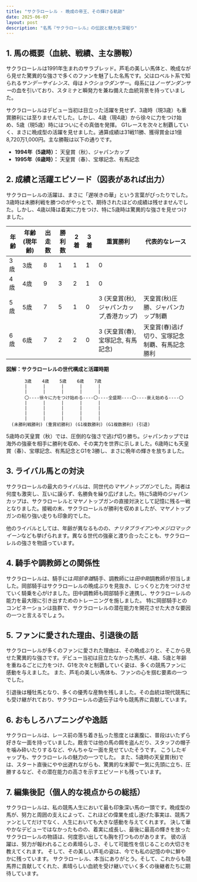 ```yaml
---
title: "サクラローレル - 晩成の帝王、その輝ける軌跡"
date: 2025-06-07
layout: post
description: "名馬『サクラローレル』の伝説と魅力を深堀り"
---
```


## 1. 馬の概要（血統、戦績、主な勝鞍）

サクラローレルは1991年生まれのサラブレッド。芦毛の美しい馬体と、晩成ながら見せた驚異的な強さで多くのファンを魅了した名馬です。父はロベルト系で知られる*サンデーサイレンス*、母は*トウショウダンサー*。母系には*ノーザンダンサー*の血を引いており、スタミナと瞬発力を兼ね備えた血統背景を持っていました。

サクラローレルはデビュー当初は目立った活躍を見せず、3歳時（現3歳）も重賞勝利には至りませんでした。しかし、4歳（現4歳）から徐々に力をつけ始め、5歳（現5歳）時にはついにその真価を発揮。  G1レースを次々と制覇していく、まさに晩成型の活躍を見せました。通算成績は31戦11勝、獲得賞金は1億8,720万1,000円。主な勝鞍は以下の通りです。

* **1994年（5歳時）：**  天皇賞（秋）、ジャパンカップ
* **1995年（6歳時）：**  天皇賞（春）、宝塚記念、有馬記念


## 2. 成績と活躍エピソード（図表があれば出力）

サクラローレルの活躍は、まさに「遅咲きの華」という言葉がぴったりでした。3歳時は未勝利戦を勝つのがやっとで、期待されたほどの成績は残せませんでした。しかし、4歳以降は着実に力をつけ、特に5歳時は驚異的な強さを見せつけました。

| 年齢 | 年齢(現年齢) | 出走数 | 勝利数 | 2着 | 3着 | 重賞勝利 | 代表的なレース |
|---|---|---|---|---|---|---|---|
| 3歳 | 3歳 | 8 | 1 | 1 | 1 | 0 |  |
| 4歳 | 4歳 | 9 | 3 | 2 | 1 | 0 |  |
| 5歳 | 5歳 | 7 | 5 | 1 | 0 | 3 (天皇賞(秋), ジャパンカップ,香港カップ) | 天皇賞(秋)圧勝、ジャパンカップ制覇 |
| 6歳 | 6歳 | 7 | 2 | 2 | 0 | 3 (天皇賞(春), 宝塚記念, 有馬記念) | 天皇賞(春)逃げ切り、宝塚記念制覇、有馬記念勝利 |


**図解：サクラローレルの世代構成と活躍時期**

```
       3歳    4歳    5歳    6歳    7歳
       |      |      |      |      |
       |      |      |      |      |
       〇----徐々に力をつけ始める----〇----全盛期----〇----衰え始める----〇
       |      |      |      |      |
       |      |      |      |      |
       |      |      |      |      |
       |      |      |      |      |
  (未勝利戦勝利) (重賞初勝利) (G1複数勝利) (G1複数勝利) (引退)
```

5歳時の天皇賞（秋）では、圧倒的な強さで逃げ切り勝ち。ジャパンカップでは海外の強豪を相手に勝利を収め、その実力を世界に示しました。6歳時にも天皇賞（春）、宝塚記念、有馬記念とG1を3勝し、まさに晩年の輝きを放ちました。


## 3. ライバル馬との対決

サクラローレルの最大のライバルは、同世代の*マヤノトップガン*でした。両者は何度も激突し、互いに譲らず、名勝負を繰り広げました。特に5歳時のジャパンカップは、サクラローレルとマヤノトップガンの直接対決として記憶に残る一戦となりました。接戦の末、サクラローレルが勝利を収めましたが、マヤノトップガンの粘り強い走りも印象的でした。

他のライバルとしては、年齢が異なるものの、*ナリタブライアン*や*メジロマックイーン*なども挙げられます。異なる世代の強豪と渡り合ったことも、サクラローレルの強さを物語っています。


## 4. 騎手や調教師との関係性

サクラローレルは、騎手には*岡部幸雄*騎手、調教師には*田中剛*調教師が担当しました。岡部騎手はサクラローレルの晩成ぶりを見抜き、じっくりと力をつけさせていく騎乗を心がけました。田中調教師も岡部騎手と連携し、サクラローレルの能力を最大限に引き出すためのトレーニングを施しました。  特に岡部騎手とのコンビネーションは抜群で、サクラローレルの潜在能力を開花させた大きな要因の一つと言えるでしょう。


## 5. ファンに愛された理由、引退後の話

サクラローレルが多くのファンに愛された理由は、その晩成ぶりと、そこから見せた驚異的な強さです。デビュー当初は目立たなかった馬が、4歳、5歳と年齢を重ねるごとに力をつけ、G1を次々と制覇していく姿は、多くの競馬ファンに感動を与えました。  また、芦毛の美しい馬体も、ファンの心を掴む要素の一つでした。

引退後は種牡馬となり、多くの優秀な産駒を残しました。その血統は現代競馬にも受け継がれており、サクラローレルの遺伝子は今も競馬界に貢献しています。


## 6. おもしろハプニングや逸話

サクラローレルは、レース前の落ち着き払った態度とは裏腹に、普段はいたずら好きな一面を持っていました。厩舎では他の馬の餌を盗んだり、スタッフの帽子を噛み砕いたりするなど、やんちゃな一面を見せていたそうです。  こうしたギャップも、サクラローレルの魅力の一つでした。 また、5歳時の天皇賞(秋)では、スタート直後にやや出遅れながらも、驚異的な末脚で一気に先頭に立ち、圧勝するなど、その潜在能力の高さを示すエピソードも残っています。


## 7. 編集後記（個人的な視点からの総括）

サクラローレルは、私の競馬人生において最も印象深い馬の一頭です。晩成型の馬が、努力と周囲の支えによって、これほどの偉業を成し遂げた事実は、競馬ファンとしてだけでなく、人生においても大きな感動を与えてくれます。  決して華やかなデビューではなかったものの、着実に成長し、最後に最高の輝きを放ったサクラローレルの物語は、何度思い出しても胸を打つものがあります。  彼の活躍は、努力が報われることの素晴らしさ、そして可能性を信じることの大切さを教えてくれます。  そして、その美しい芦毛の姿は、今でも私の記憶の中に鮮やかに残っています。  サクラローレル、本当にありがとう。そして、これからも競馬界に貢献してくれた、素晴らしい血統を受け継いでいく多くの後継者たちに期待しています。
